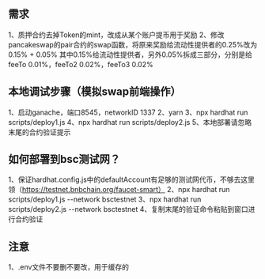 ## 需求

1、质押合约去掉Token的mint，改成从某个账户提币用于奖励
2、修改pancakeswap的pair合约的swap函数，将原来奖励给流动性提供者的0.25%改为0.15% + 0.05%
其中0.15%给流动性提供者，另外0.05%拆成三部分，分别是给feeTo 0.01%，feeTo2 0.02%，feeTo3 0.02%

## 本地调试步骤（模拟swap前端操作）

1、启动ganache，端口8545，networkID 1337
2、yarn
3、npx hardhat run scripts/deploy1.js
4、npx hardhat run scripts/deploy2.js
5、本地部署请忽略末尾的合约验证提示


## 如何部署到bsc测试网？

1、保证hardhat.config.js中的defaultAccount有足够的测试网代币，不够去这里领（https://testnet.bnbchain.org/faucet-smart）
2、npx hardhat run scripts/deploy1.js --network bsctestnet
3、npx hardhat run scripts/deploy2.js --network bsctestnet
4、复制末尾的验证命令粘贴到窗口进行合约验证

## 注意

1、.env文件不要删不要改，用于缓存的
